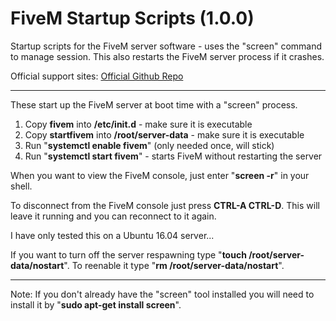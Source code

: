 # FiveM Startup Scripts (1.0.0)
Startup scripts for the FiveM server software - uses the "screen" command to manage session. This also restarts the FiveM server process if it crashes.

Official support sites: [Official Github Repo](https://github.com/fstltna/FiveMStartup)

---

These start up the FiveM server at boot time with a "screen" process.

1. Copy **fivem** into **/etc/init.d** - make sure it is executable
2. Copy **startfivem** into **/root/server-data** - make sure it is executable
3. Run "**systemctl enable fivem**" (only needed once, will stick)
4. Run "**systemctl start fivem**" - starts FiveM without restarting the server

When you want to view the FiveM console, just enter "**screen -r**" in your shell.

To disconnect from the FiveM console just press **CTRL-A CTRL-D**. This will leave it running and you can reconnect to it again.

I have only tested this on a Ubuntu 16.04 server...

If you want to turn off the server respawning type "**touch /root/server-data/nostart**". To reenable it type "**rm /root/server-data/nostart**".

---
Note: If you don't already have the "screen" tool installed you will need to install it by "**sudo apt-get install screen**".
